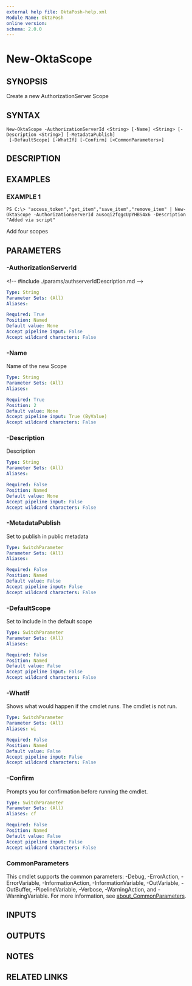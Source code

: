 ```yaml
---
external help file: OktaPosh-help.xml
Module Name: OktaPosh
online version:
schema: 2.0.0
---
```


# New-OktaScope

## SYNOPSIS
Create a new AuthorizationServer Scope

## SYNTAX

```
New-OktaScope -AuthorizationServerId <String> [-Name] <String> [-Description <String>] [-MetadataPublish]
 [-DefaultScope] [-WhatIf] [-Confirm] [<CommonParameters>]
```

## DESCRIPTION

## EXAMPLES

### EXAMPLE 1
```
PS C:\> "access_token","get_item","save_item","remove_item" | New-OktaScope -AuthorizationServerId ausoqi2fqgcUpYHBS4x6 -Description "Added via script"
```

Add four scopes

## PARAMETERS

### -AuthorizationServerId
\<!-- #include ./params/authserverIdDescription.md --\>

```yaml
Type: String
Parameter Sets: (All)
Aliases:

Required: True
Position: Named
Default value: None
Accept pipeline input: False
Accept wildcard characters: False
```

### -Name
Name of the new Scope

```yaml
Type: String
Parameter Sets: (All)
Aliases:

Required: True
Position: 2
Default value: None
Accept pipeline input: True (ByValue)
Accept wildcard characters: False
```

### -Description
Description

```yaml
Type: String
Parameter Sets: (All)
Aliases:

Required: False
Position: Named
Default value: None
Accept pipeline input: False
Accept wildcard characters: False
```

### -MetadataPublish
Set to publish in public metadata

```yaml
Type: SwitchParameter
Parameter Sets: (All)
Aliases:

Required: False
Position: Named
Default value: False
Accept pipeline input: False
Accept wildcard characters: False
```

### -DefaultScope
Set to include in the default scope

```yaml
Type: SwitchParameter
Parameter Sets: (All)
Aliases:

Required: False
Position: Named
Default value: False
Accept pipeline input: False
Accept wildcard characters: False
```

### -WhatIf
Shows what would happen if the cmdlet runs.
The cmdlet is not run.

```yaml
Type: SwitchParameter
Parameter Sets: (All)
Aliases: wi

Required: False
Position: Named
Default value: False
Accept pipeline input: False
Accept wildcard characters: False
```

### -Confirm
Prompts you for confirmation before running the cmdlet.

```yaml
Type: SwitchParameter
Parameter Sets: (All)
Aliases: cf

Required: False
Position: Named
Default value: False
Accept pipeline input: False
Accept wildcard characters: False
```

### CommonParameters
This cmdlet supports the common parameters: -Debug, -ErrorAction, -ErrorVariable, -InformationAction, -InformationVariable, -OutVariable, -OutBuffer, -PipelineVariable, -Verbose, -WarningAction, and -WarningVariable. For more information, see [about_CommonParameters](http://go.microsoft.com/fwlink/?LinkID=113216).

## INPUTS

## OUTPUTS

## NOTES

## RELATED LINKS
